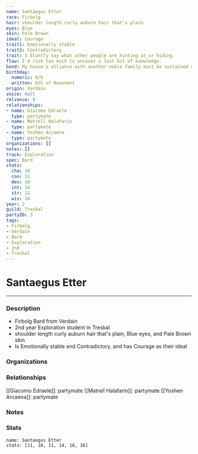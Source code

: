 ```yaml
---
name: Santaegus Etter
race: Firbolg
hair: shoulder length curly auburn hair that's plain
eyes: Blue
skin: Pale Brown
ideal: Courage
trait1: Emotionally stable
trait2: Contradictory
trait: I bluntly say what other people are hinting at or hiding.
flaw: I'd risk too much to uncover a lost bit of knowledge.
bond: My house's alliance with another noble family must be sustained at all costs.
birthday:
  numeric: 8/6
  written: 6th of Ravenent
origin: Verdain
voice: null
relvance: 0
relationships:
- name: Giacomo Edraele
  type: partymate
- name: Matrell Halafarin
  type: partymate
- name: Yoshen Arcaena
  type: partymate
organizations: []
notes: []
track: Exploration
spec: Bard
stats:
  cha: 16
  con: 11
  dex: 10
  int: 14
  str: 11
  wis: 16
year: 2
guild: Treskal
partyID: 3
tags:
- Firbolg
- Verdain
- Bard
- Exploration
- 2nd
- Treskal
---
```

# Santaegus Etter
---
### Description
- Firbolg Bard from Verdain
- 2nd year Exploration student in Treskal
- shoulder length curly auburn hair that's plain, Blue eyes, and Pale Brown skin
- Is Emotionally stable and Contradictory, and has Courage as their ideal

### Organizations

### Relationships
[[Giacomo Edraele]]: partymate
[[Matrell Halafarin]]: partymate
[[Yoshen Arcaena]]: partymate

### Notes

### Stats
```statblock
name: Santaegus Etter
stats: [11, 10, 11, 14, 16, 16]
```